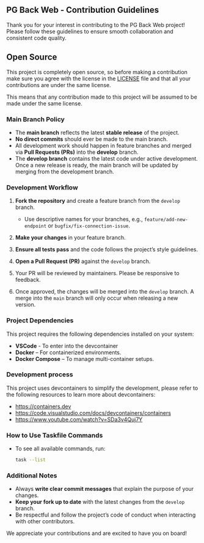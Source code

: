 ## PG Back Web - Contribution Guidelines

Thank you for your interest in contributing to the PG Back Web project! Please follow these guidelines to ensure smooth collaboration and consistent code quality.

## Open Source

This project is completely open source, so before making a contribution make sure you agree with the license in the [LICENSE](LICENSE) file and that all your contributions are under the same license.

This means that any contribution made to this project will be assumed to be made under the same license.

### Main Branch Policy

- The **main branch** reflects the latest **stable release** of the project.  
- **No direct commits** should ever be made to the main branch.  
- All development work should happen in feature branches and merged via **Pull Requests (PRs)** into the **develop** branch.  
- The **develop branch** contains the latest code under active development. Once a new release is ready, the main branch will be updated by merging from the development branch.

### Development Workflow

1. **Fork the repository** and create a feature branch from the `develop` branch.  
   - Use descriptive names for your branches, e.g., `feature/add-new-endpoint` or `bugfix/fix-connection-issue`.  

2. **Make your changes** in your feature branch.

3. **Ensure all tests pass** and the code follows the project’s style guidelines.

4. **Open a Pull Request (PR)** against the `develop` branch.

5. Your PR will be reviewed by maintainers. Please be responsive to feedback.

6. Once approved, the changes will be merged into the `develop` branch. A merge into the `main` branch will only occur when releasing a new version.

### Project Dependencies

This project requires the following dependencies installed on your system:
- **VSCode** - To enter into the devcontainer
- **Docker** – For containerized environments.  
- **Docker Compose** – To manage multi-container setups.

### Development process

This project uses devcontainers to simplify the development, please refer to the following resources to learn more about devcontainers:

- https://containers.dev
- https://code.visualstudio.com/docs/devcontainers/containers
- https://www.youtube.com/watch?v=SDa3v4Quj7Y

### How to Use Taskfile Commands

- To see all available commands, run:
  ```bash
  task --list
  ```

### Additional Notes

- Always **write clear commit messages** that explain the purpose of your changes.
- **Keep your fork up to date** with the latest changes from the `develop` branch.
- Be respectful and follow the project’s code of conduct when interacting with other contributors.

We appreciate your contributions and are excited to have you on board!
